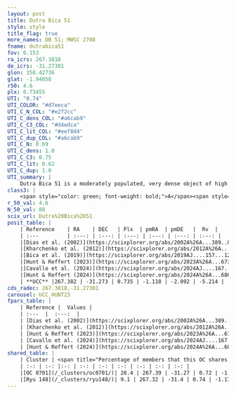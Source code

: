 ```yaml
---
layout: post
title: Dutra Bica 51
style: style
title_flag: true
more_names: DB 51; MWSC 2708
fname: dutrabica51
fov: 0.153
ra_icrs: 267.3818
de_icrs: -31.27301
glon: 358.42736
glat: -1.94058
r50: 4.6
plx: 0.73455
UTI: "0.74"
UTI_COLOR: "#d7eeca"
UTI_C_N_COL: "#e2f2cc"
UTI_C_dens_COL: "#a6cab9"
UTI_C_C3_COL: "#d4edca"
UTI_C_lit_COL: "#eef8d4"
UTI_C_dup_COL: "#a6cab9"
UTI_C_N: 0.69
UTI_C_dens: 1.0
UTI_C_C3: 0.75
UTI_C_lit: 0.62
UTI_C_dup: 1.0
UTI_summary: |
    Dutra Bica 51 is a moderately populated, very dense object of high C3 quality. It is moderately studied in the literature. This object shares a moderate percentage of members with 2 later reported entries.
class3: |
    <span style="color: green; font-weight: bold;">A</span><span style="color: #FFC300; font-weight: bold;">B</span>
r_50_val: 4.6
N_50_val: 88
scix_url: Dutra%20Bica%2051
posit_table: |
    | Reference    | RA    | DEC   | Plx  | pmRA  | pmDE   |  Rv  |
    | :---         | :---: | :---: | :---: | :---: | :---: | :---: |
    |[Dias et al. (2002)](https://scixplorer.org/abs/2002A%26A...389..871D) | 267.371 | -31.263 | -- | 3.18 | 0.61 | -- |
    |[Kharchenko et al. (2012)](https://scixplorer.org/abs/2012A%26A...543A.156K) | 267.368 | -31.25 | -- | 3.18 | 0.61 | -- |
    |[Bica et al. (2019)](https://scixplorer.org/abs/2019AJ....157...12B) | 267.362 | -31.259 | -- | -- | -- | -- |
    |[Hunt & Reffert (2023)](https://scixplorer.org/abs/2023A%26A...673A.114H) | 267.375 | -31.274 | 0.726 | -1.024 | -2.036 | -4.498 |
    |[Cavallo et al. (2024)](https://scixplorer.org/abs/2024AJ....167...12C) | 267.581 | -31.233 | 0.726 | -- | -- | -- |
    |[Hunt & Reffert (2024)](https://scixplorer.org/abs/2024A%26A...686A..42H) | 267.375 | -31.274 | 0.726 | -1.024 | -2.036 | -4.498 |
    | **UCC** |267.382 | -31.273 | 0.735 | -1.118 | -2.092 | -5.214 | 
cds_radec: 267.3818,-31.27301
carousel: UCC_HUNT23
fpars_table: |
    | Reference |  Values |
    | :---  |  :---:  |
    | [Dias et al. (2002)](https://scixplorer.org/abs/2002A%26A...389..871D) | `E(B-V)=3.123, Dist=1346.0, Age=6.0` |
    | [Kharchenko et al. (2012)](https://scixplorer.org/abs/2012A%26A...543A.156K) | `e_bv=3.123, distance=1346, log_age=6.0` |
    | [Hunt & Reffert (2023)](https://scixplorer.org/abs/2023A%26A...673A.114H) | `AV50=1.806, diffAV50=2.583, MOD50=10.593, logAge50=6.816` |
    | [Cavallo et al. (2024)](https://scixplorer.org/abs/2024AJ....167...12C) | `AV50=1.94, dMod50=10.43, logAge50=6.95, [Fe/H]50=-0.47` |
    | [Hunt & Reffert (2024)](https://scixplorer.org/abs/2024A%26A...686A..42H) | `MassJ=824.927` |
shared_table: |
    | Cluster | <span title="Percentage of members that this OC shares with the ones listed">%</span>   | RA   | DEC   | Plx   | pmRA  | pmDE  | Rv | UTI |
    | :-: | :-: |:-: | :-: | :-: | :-: | :-: | :-: | :-: |
    |[OC 0701](/_clusters/oc0701/)| 28.4 | 267.39 | -31.27 | 0.72 | -1.07 | -2.12 | -1.65 |0.0 |
    |[Ryu 148](/_clusters/ryu148/)| 9.1 | 267.32 | -31.4 | 0.74 | -1.17 | -2.21 | -38.16 |0.19 |
---
```

